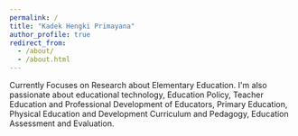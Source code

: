 ```yaml
---
permalink: /
title: "Kadek Hengki Primayana"
author_profile: true
redirect_from: 
  - /about/
  - /about.html
---
```


Currently Focuses on Research about Elementary Education. I'm also passionate about educational technology, Education Policy, Teacher Education and Professional Development of Educators, Primary Education, Physical Education and Development Curriculum and Pedagogy, Education Assessment and Evaluation. 
